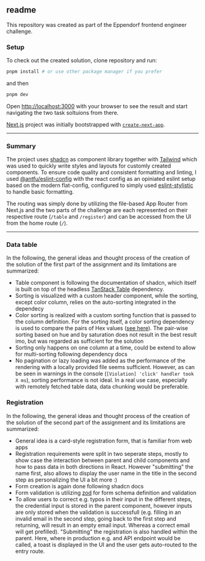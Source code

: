 ## readme
This repository was created as part of the Eppendorf frontend engineer challenge.

### Setup
To check out the created solution, clone repository and run:

```bash
pnpm install # or use other package manager if you prefer
```

and then 

```bash
pnpm dev
```


Open [http://localhost:3000](http://localhost:3000) with your browser to see the result and start navigating the two task soltuions from there.

[Next.js](https://nextjs.org) project was initially bootstrapped with [`create-next-app`](https://nextjs.org/docs/app/api-reference/cli/create-next-app).

---

### Summary

The project uses [shadcn](https://ui.shadcn.com/) as component library together with [Tailwind](https://tailwindcss.com/) which was used to quickly write styles and layouts for customly created components. To ensure code quality and consistent formatting and linting, I used  [@antfu/eslint-config](https://github.com/antfu/eslint-config) with the react config as an opiniated eslint setup based on the modern flat-config, configured to simply used [eslint-stylistic](https://eslint.style/) to handle basic formatting.

The routing was simply done by utilizing the file-based App Router from Next.js and the two parts of the challenge are each represented on their respective route (```/table``` and ```/register```) and can be accessed from the UI from the home route (```/```).

---

### Data table
In the following, the general ideas and thought process of the creation of the solution of the first part of the assignment and its limitations are summarized:
- Table component is following the documentation of shadcn, which itself is built on top of the headless [TanStack Table](https://tanstack.com/table/latest) dependency.
- Sorting is visualized with a custom header component, while the sorting, except color column, relies on the auto-sorting integrated in the dependecy
- Color sorting is realized with a custom sorting function that is passed to the column definition. For the sorting itself, a color sorting dependency is used to compare the pairs of Hex values ([see here](https://github.com/projectwallace/color-sorter)). The pair-wise sorting based on hue and by saturation does not result in the best result imo, but was regarded as sufficient for the solution
- Sorting only happens on one column at a time, could be extend to allow for multi-sorting following dependency docs
- No pagination or lazy loading was added as the performance of the rendering with a locally provided file seems sufficient. However, as can be seen in warnings in the console (```[Violation] 'click' handler took X ms```), sorting performance is not ideal. In a real use case, especially with remotely fetched table data, data chunking would be preferable.

### Registration
In the following, the general ideas and thought process of the creation of the solution of the second part of the assignment and its limitations are summarized:
- General idea is a card-style registration form, that is familiar from web apps
- Registration requirements were split in two seperate steps, mostly to show case the interaction between parent and child components and how to pass data in both directions in React. However "submitting" the name first, also allows to display the user name in the title in the second step as personalizing the UI a bit more :)
- Form creation is again done following shadcn docs
- Form validation is utilizing [zod](https://zod.dev/) for form schema definition and validation
- To allow users to correct e.g. typos in their input in the different steps, the credential input is stored in the parent component, however inputs are only stored when the validation is successfull (e.g. filling in an invalid email in the second step, going back to the first step and returning, will result in an empty email input. Whereas a correct email will get prefilled). "Submitting" the registration is also handled within the parent. Here, where in production e.g. and API endpoint would be called, a toast is displayed in the UI and the user gets auto-routed to the entry route.
